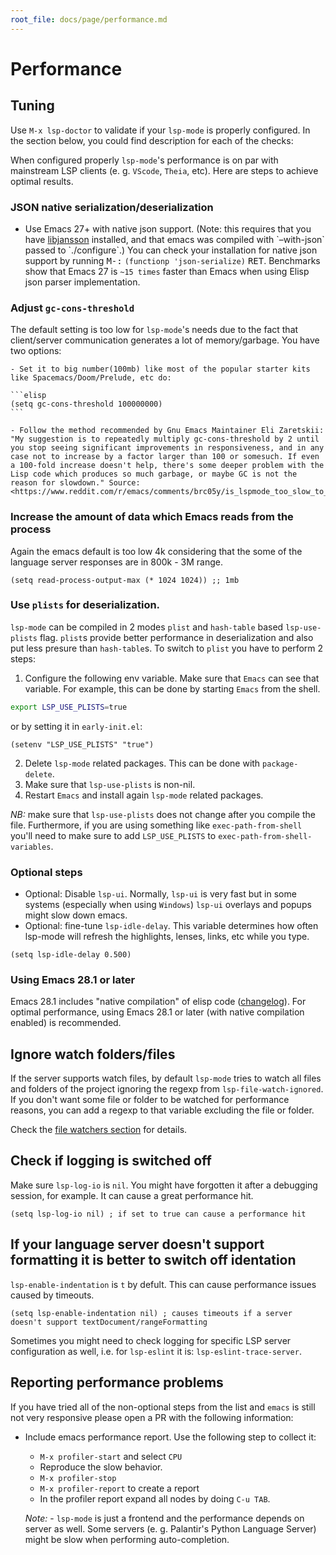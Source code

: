 ```yaml
---
root_file: docs/page/performance.md
---
```

Performance
===========

## Tuning

Use `M-x lsp-doctor` to validate if your `lsp-mode` is properly configured. In the section below, you could find description for each of the checks:

When configured properly `lsp-mode`'s performance is on par with mainstream LSP clients (e. g. `VScode`, `Theia`, etc). Here are steps to achieve optimal results.

### JSON native serialization/deserialization
- Use Emacs 27+ with native json support. (Note: this requires that you have [libjansson](http://www.digip.org/jansson/) installed, and that emacs was compiled with \`–with-json\` passed to \`./configure\`.) You can check your installation for native json support by running <kbd>M-:</kbd> `(functionp 'json-serialize)` <kbd>RET</kbd>.
Benchmarks show that Emacs 27 is `~15 times` faster than Emacs when using Elisp json parser implementation.

### Adjust `gc-cons-threshold`
The default setting is too low for `lsp-mode`'s needs due to the fact that client/server communication generates a lot of memory/garbage. You have two options:

    - Set it to big number(100mb) like most of the popular starter kits like Spacemacs/Doom/Prelude, etc do:

    ```elisp
    (setq gc-cons-threshold 100000000)
    ```

    - Follow the method recommended by Gnu Emacs Maintainer Eli Zaretskii: "My suggestion is to repeatedly multiply gc-cons-threshold by 2 until you stop seeing significant improvements in responsiveness, and in any case not to increase by a factor larger than 100 or somesuch. If even a 100-fold increase doesn't help, there's some deeper problem with the Lisp code which produces so much garbage, or maybe GC is not the reason for slowdown." Source: <https://www.reddit.com/r/emacs/comments/brc05y/is_lspmode_too_slow_to_use_for_anyone_else/eofulix/>

### Increase the amount of data which Emacs reads from the process
Again the emacs default is too low 4k considering that the some of the language server responses are in 800k - 3M range.

``` elisp
(setq read-process-output-max (* 1024 1024)) ;; 1mb
```

### Use `plists` for deserialization.
`lsp-mode` can be compiled in 2 modes `plist` and `hash-table` based `lsp-use-plists` flag. `plist`s provide better performance in deserialization and also put less presure than `hash-table`s. To switch to `plist` you have to perform 2 steps:

1. Configure the following env variable. Make sure that `Emacs` can see that variable. For example, this can be done by starting `Emacs` from the shell.
``` bash
export LSP_USE_PLISTS=true
```
or by setting it in `early-init.el`:
```elisp
(setenv "LSP_USE_PLISTS" "true")
```
2. Delete `lsp-mode` related packages. This can be done with `package-delete`.
3. Make sure that `lsp-use-plists` is non-nil.
4. Restart `Emacs` and install again `lsp-mode` related packages.

_NB:_ make sure that `lsp-use-plists` does not change after you compile the file. Furthermore, if you are using something like `exec-path-from-shell` you'll need to make sure to add `LSP_USE_PLISTS` to `exec-path-from-shell-variables`.

### Optional steps

- Optional: Disable `lsp-ui`. Normally, `lsp-ui` is very fast but in some systems (especially when using `Windows`) `lsp-ui` overlays and popups might slow down emacs.
- Optional: fine-tune `lsp-idle-delay`. This variable determines how often lsp-mode will refresh the highlights, lenses, links, etc while you type.

``` elisp
(setq lsp-idle-delay 0.500)
```
### Using Emacs 28.1 or later

Emacs 28.1 includes "native compilation" of elisp code ([changelog](https://www.gnu.org/software/emacs/news/NEWS.28.1)). For optimal performance, using Emacs 28.1 or later (with native compilation enabled) is recommended.

## Ignore watch folders/files

If the server supports watch files, by default `lsp-mode` tries to watch all files and folders of the project ignoring the regexp from `lsp-file-watch-ignored`. If you don't want some file or folder
to be watched for performance reasons, you can add a regexp to that variable excluding the file or folder.

Check the [file watchers section](file-watchers.md) for details.

## Check if logging is switched off

Make sure `lsp-log-io` is `nil`. You might have forgotten it after a debugging session, for example. It can cause a great performance hit.

```elisp
(setq lsp-log-io nil) ; if set to true can cause a performance hit
```

## If your language server doesn't support formatting it is better to switch off identation

`lsp-enable-indentation` is `t` by defult. This can cause performance issues caused by timeouts.

```elisp
(setq lsp-enable-indentation nil) ; causes timeouts if a server doesn't support textDocument/rangeFormatting
```

Sometimes you might need to check logging for specific LSP server configuration as well, i.e. for `lsp-eslint` it is: `lsp-eslint-trace-server`.

## Reporting performance problems

If you have tried all of the non-optional steps from the list and `emacs` is still not very responsive please open a PR with the following information:

- Include emacs performance report. Use the following step to collect it:
  - `M-x profiler-start` and select `CPU`
  - Reproduce the slow behavior.
  - `M-x profiler-stop`
  - `M-x profiler-report` to create a report
  - In the profiler report expand all nodes by doing `C-u TAB`.

  *Note:* - `lsp-mode` is just a frontend and the performance depends on server as well. Some servers (e. g. Palantir's Python Language Server) might be slow when performing auto-completion.
